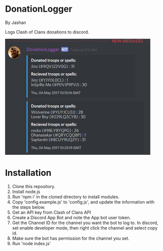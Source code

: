 # DonationLogger
By Jashan

Logs Clash of Clans donations to discord.

![Screenshot](/screenshot.jpg)

# Installation

1. Clone this repository.
2. Install node.js
3. Run 'npm i' in the cloned directory to install modules.
4. Copy 'config.example.js' to 'config.js', and update the information with the steps below.
5. Get an API key from Clash of Clans API
6. Create a Discord App Bot and note the App bot user token.
7. Get the Channel ID for the channel you want the bot to log to. In discord, set enable developer mode, then right click the channel and select copy id.
8. Make sure the bot has permission for the channel you set.
9. Run 'node index.js'

